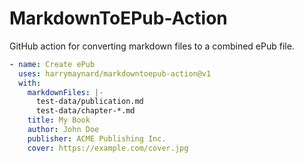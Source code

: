 # MarkdownToEPub-Action
GitHub action for converting markdown files to a combined ePub file.

```yml
- name: Create ePub
  uses: harrymaynard/markdowntoepub-action@v1
  with:
    markdownFiles: |-
      test-data/publication.md
      test-data/chapter-*.md
    title: My Book
    author: John Doe
    publisher: ACME Publishing Inc.
    cover: https://example.com/cover.jpg
```
